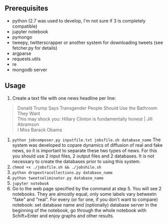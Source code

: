 ## Prerequisites
- python (2.7 was used to develop, I'm not sure if 3 is completely compatible)
- jupyter notebook
- pymongo
- tweepy, twitterscrapper or another system for downloading tweets (see fetcher.py for details)
- argparse
- requests.utils
- re
- mongodb server

## Usage
1. Create a text file with one news headline per line:

>Donald Trump Says Transgender People Should Use the Bathroom They Want  
></Donald>This may shock you: Hillary Clinton is fundamentally honest | Jill Abramson  
>I Miss Barack Obama  

1. `python jobcomposer.py inputfile.txt jobsfile.sh database_name`
The system was developed to copare dynamics of diffusion of real and fake news, so it is important to separate these two types of news. For this you should use 2 input files, 2 output files and 2 databases. It is not necessary to create the databases prior to using this system.
2. `chmod +x ./jobsfile.sh && ./jobshile.sh`
3. `python dropextracollections.py database_name`
4. `python tweetseliminator.py database_name`
5. `jupyter notebook`
6. Go to the web page specified by the command at step 5. You will see 2 notebooks. They are almostly equal, only some labels vary betweetn "fake" and "real". For every (or for one, if you don't want to compare) notebook: set database name and (optionally) database server in the beginning of the notebook, go through the whole notebook with Schift+Enter and enjoy graphs and other results.


